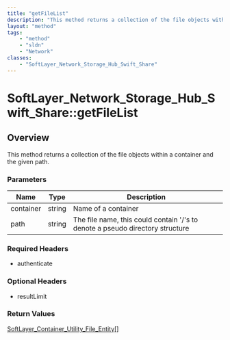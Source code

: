 ```yaml
---
title: "getFileList"
description: "This method returns a collection of the file objects within a container and the given path."
layout: "method"
tags:
    - "method"
    - "sldn"
    - "Network"
classes:
    - "SoftLayer_Network_Storage_Hub_Swift_Share"
---
```

# SoftLayer_Network_Storage_Hub_Swift_Share::getFileList
## Overview 
This method returns a collection of the file objects within a container and the given path. 

### Parameters 
|Name | Type | Description |
| --- | --- | --- |
|container| string| Name of a container|
|path| string| The file name, this could contain '/'s to denote a pseudo directory structure|


### Required Headers
* authenticate

### Optional Headers
* resultLimit

### Return Values
<a href='/reference/datatypes/SoftLayer_Container_Utility_File_Entity'>SoftLayer_Container_Utility_File_Entity[] </a>

